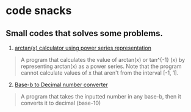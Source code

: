# code snacks
Small codes that solves some problems.
---
1. [arctan(x) calculator using power series representation](https://github.com/MansourAlnuaimi/code-snacks/blob/main/arctan.c)
> A program that calculates the value of arctan(x) or tan^{-1} (x) by representing arctan(x) as a power series.
Note that the program cannot calculate values of x that aren't from the interval [-1, 1].
2. [Base-b to Decimal number converter](https://github.com/MansourAlnuaimi/code-snacks/blob/main/base_b_converter.py)
> A program that takes the inputted number in any base-b, then it converts it to decimal (base-10)
